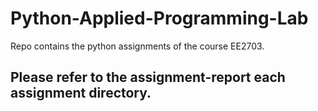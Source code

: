 # Python-Applied-Programming-Lab
Repo contains the python assignments of the course EE2703.

## Please refer to the **assignment-report** each assignment directory.


